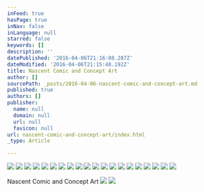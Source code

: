 ```yaml
---
inFeed: true
hasPage: true
inNav: false
inLanguage: null
starred: false
keywords: []
description: ''
datePublished: '2016-04-06T21:16:08.287Z'
dateModified: '2016-04-06T21:15:48.192Z'
title: Nascent Comic and Concept Art
author: []
sourcePath: _posts/2016-04-06-nascent-comic-and-concept-art.md
published: true
authors: []
publisher:
  name: null
  domain: null
  url: null
  favicon: null
url: nascent-comic-and-concept-art/index.html
_type: Article

---
```

![](https://the-grid-user-content.s3-us-west-2.amazonaws.com/a9267d9f-b499-4eb1-b34b-236ba3c8851f.jpg)
![](https://the-grid-user-content.s3-us-west-2.amazonaws.com/4e268a6e-2382-4d43-93dc-358d13a6a9bb.jpg)
![](https://the-grid-user-content.s3-us-west-2.amazonaws.com/cd8d2c00-c1dd-475c-9091-b68fff3a16e6.jpg)
![](https://the-grid-user-content.s3-us-west-2.amazonaws.com/0a3ae041-89f6-4323-ba3d-f69a60a41210.jpg)
![](https://the-grid-user-content.s3-us-west-2.amazonaws.com/c2c3faa8-97c7-4896-9898-d97f7dbf3f2c.jpg)
![](https://the-grid-user-content.s3-us-west-2.amazonaws.com/91ce73f6-3211-4974-a1c0-18ccc40ba782.jpg)
![](https://the-grid-user-content.s3-us-west-2.amazonaws.com/1ab0cd90-8ce8-48f9-96f4-9b1cfdfc94b3.png)
![](https://the-grid-user-content.s3-us-west-2.amazonaws.com/85080989-7c4c-47fa-b23c-2d8503e90ff0.png)
![](https://the-grid-user-content.s3-us-west-2.amazonaws.com/154af95a-de2f-458a-b2a6-e9e18b773d72.jpg)
![](https://the-grid-user-content.s3-us-west-2.amazonaws.com/40542bfa-a146-4224-bb76-fa6d35c76a08.jpg)
![](https://the-grid-user-content.s3-us-west-2.amazonaws.com/d6d2c529-369f-426f-b510-ac8de21e2c9a.jpg)
![](https://the-grid-user-content.s3-us-west-2.amazonaws.com/11c80373-7bc3-49e3-ac23-67ae11fd7969.jpg)
![](https://the-grid-user-content.s3-us-west-2.amazonaws.com/19b26088-732a-478d-b3a9-0f610b8d896d.jpg)
![](https://the-grid-user-content.s3-us-west-2.amazonaws.com/867dafc5-7c41-45e9-9906-167a4f523020.jpg)
![](https://the-grid-user-content.s3-us-west-2.amazonaws.com/ffdf9610-c6a5-41b6-8041-bcc02e9cd207.jpg)
![](https://the-grid-user-content.s3-us-west-2.amazonaws.com/864f7a6d-a83b-40b7-8488-16531f864ac2.jpg)
![](https://the-grid-user-content.s3-us-west-2.amazonaws.com/099d225e-2aaf-426f-87fe-518d47355047.jpg)
![](https://the-grid-user-content.s3-us-west-2.amazonaws.com/687640f5-5e94-46bd-8c1e-aa4d565cbf2c.jpg)
![](https://the-grid-user-content.s3-us-west-2.amazonaws.com/889a70e1-6f09-42a0-8faa-ba76351245e9.jpg)
![](https://the-grid-user-content.s3-us-west-2.amazonaws.com/b6aeefbe-8cb8-485d-a5a2-cb08a1156fa2.jpg)

Nascent Comic and Concept Art
![](https://the-grid-user-content.s3-us-west-2.amazonaws.com/0ff04984-9e8c-42ae-8e53-9e709899eac8.jpg)
![](https://the-grid-user-content.s3-us-west-2.amazonaws.com/e9257043-17db-4e7a-90de-5865dd02eaf2.jpg)